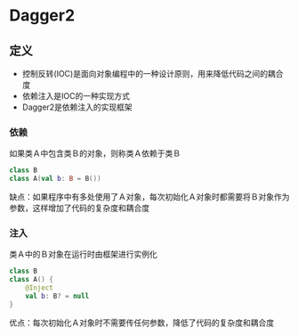 # Dagger2
## 定义
* 控制反转(IOC)是面向对象编程中的一种设计原则，用来降低代码之间的耦合度
* 依赖注入是IOC的一种实现方式
* Dagger2是依赖注入的实现框架

### 依赖
如果类Ａ中包含类Ｂ的对象，则称类Ａ依赖于类Ｂ

```kotlin
class B
class A(val b: B = B())
```

缺点：如果程序中有多处使用了Ａ对象，每次初始化Ａ对象时都需要将Ｂ对象作为参数，这样增加了代码的复杂度和耦合度

### 注入
类Ａ中的Ｂ对象在运行时由框架进行实例化

```kotlin
class B
class A() {
    @Inject
    val b: B? = null
}
```

优点：每次初始化Ａ对象时不需要传任何参数，降低了代码的复杂度和耦合度


